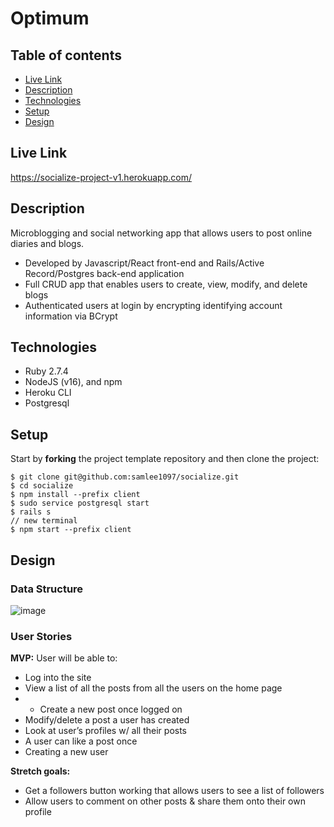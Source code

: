 # Optimum

## Table of contents
* [Live Link](#live-link)
* [Description](#general-info)
* [Technologies](#technologies)
* [Setup](#setup)
* [Design](#design)

<a name="live-link"/>

## Live Link

https://socialize-project-v1.herokuapp.com/

<a name="general-info"/>

## Description

Microblogging and social networking app that allows users to post online diaries and blogs.

* Developed by Javascript/React front-end and Rails/Active Record/Postgres back-end application
* Full CRUD app that enables users to create, view, modify, and delete blogs
* Authenticated users at login by encrypting identifying account information via BCrypt

<a name="technologies"/>

## Technologies

- Ruby 2.7.4
- NodeJS (v16), and npm
- Heroku CLI
- Postgresql

<a name="setup"/>

## Setup

Start by **forking** the project template repository and then clone the project:

```console
$ git clone git@github.com:samlee1097/socialize.git
$ cd socialize
$ npm install --prefix client
$ sudo service postgresql start
$ rails s
// new terminal
$ npm start --prefix client
```

## Design

<a name="design"/>

### Data Structure

![image](https://user-images.githubusercontent.com/87099910/146798717-55e2b748-4d7a-42fb-8011-621e2149497d.png)

### User Stories

**MVP:**
User will be able to:
* Log into the site 
* View a list of all the posts from all the users on the home page 
* * Create a new post once logged on 
* Modify/delete a post a user has created 
* Look at user’s profiles w/ all their posts 
* A user can like a post once 
* Creating a new user 

**Stretch goals:**
* Get a followers button working that allows users to see a list of followers
* Allow users to comment on other posts & share them onto their own profile


